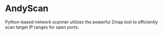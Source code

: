 # AndyScan
Python-based network scanner utilizes the powerful Zmap tool to efficiently scan target IP ranges for open ports.

